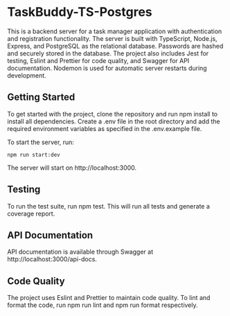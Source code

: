 # TaskBuddy-TS-Postgres

This is a backend server for a task manager application with authentication and registration functionality. The server is built with TypeScript, Node.js, Express, and PostgreSQL as the relational database. Passwords are hashed and securely stored in the database. The project also includes Jest for testing, Eslint and Prettier for code quality, and Swagger for API documentation. Nodemon is used for automatic server restarts during development.

## Getting Started
To get started with the project, clone the repository and run npm install to install all dependencies. Create a .env file in the root directory and add the required environment variables as specified in the .env.example file.

To start the server, run: 
```
npm run start:dev 
```
The server will start on http://localhost:3000.

## Testing
To run the test suite, run npm test. This will run all tests and generate a coverage report.

## API Documentation
API documentation is available through Swagger at http://localhost:3000/api-docs.

## Code Quality
The project uses Eslint and Prettier to maintain code quality. To lint and format the code, run npm run lint and npm run format respectively.
